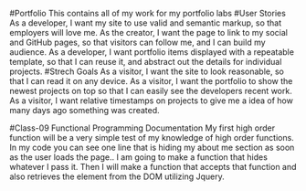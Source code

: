 #Portfolio
This contains all of my work for my portfolio labs
#User Stories
As a developer, I want my site to use valid and semantic markup, so that employers will love me.
As the creator, I want the page to link to my social and GitHub pages, so that visitors can follow me, and I can build my audience.
As a developer, I want portfolio items displayed with a repeatable template, so that I can reuse it, and abstract out the details for individual projects.
#Strech Goals
As a visitor, I want the site to look reasonable, so that I can read it on any device.
As a visitor, I want the portfolio to show the newest projects on top so that I can easily see the developers recent work.
As a visitor, I want relative timestamps on projects to give me a idea of how many days ago something was created.

#Class-09 Functional Programming Documentation
My first high order function will be a very simple test of my knowledge of high order functions. In my code you can see one line that is hiding my about me section as soon as the user loads the page.. I am going to make a function that hides whatever I pass it. Then I will make a function that accepts that function and also retrieves the element from the DOM utilizing Jquery.

